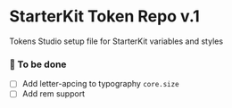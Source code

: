 # StarterKit Token Repo v.1

Tokens Studio setup file for StarterKit variables and styles


### 🚧 To be done
- [ ] Add letter-apcing to typography `core.size`
- [ ] Add rem support